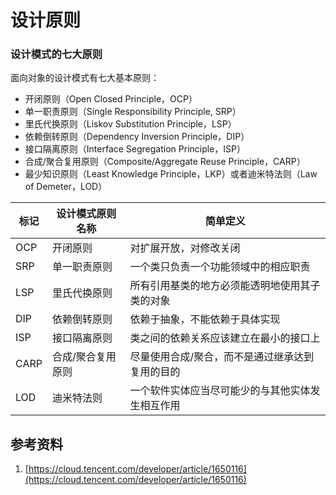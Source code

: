 # 设计原则

### 设计模式的七大原则 <a href="#8qe13" id="8qe13"></a>

面向对象的设计模式有七大基本原则：

* 开闭原则（Open Closed Principle，OCP）
* 单一职责原则（Single Responsibility Principle, SRP）
* 里氏代换原则（Liskov Substitution Principle，LSP）
* 依赖倒转原则（Dependency Inversion Principle，DIP）
* 接口隔离原则（Interface Segregation Principle，ISP）
* 合成/聚合复用原则（Composite/Aggregate Reuse Principle，CARP）
* 最少知识原则（Least Knowledge Principle，LKP）或者迪米特法则（Law of Demeter，LOD）

| 标记   | 设计模式原则名称  | 简单定义                     |
| ---- | --------- | ------------------------ |
| OCP  | 开闭原则      | 对扩展开放，对修改关闭              |
| SRP  | 单一职责原则    | 一个类只负责一个功能领域中的相应职责       |
| LSP  | 里氏代换原则    | 所有引用基类的地方必须能透明地使用其子类的对象  |
| DIP  | 依赖倒转原则    | 依赖于抽象，不能依赖于具体实现          |
| ISP  | 接口隔离原则    | 类之间的依赖关系应该建立在最小的接口上      |
| CARP | 合成/聚合复用原则 | 尽量使用合成/聚合，而不是通过继承达到复用的目的 |
| LOD  | 迪米特法则     | 一个软件实体应当尽可能少的与其他实体发生相互作用 |

## 参考资料&#x20;

1. [https://cloud.tencent.com/developer/article/1650116](https://cloud.tencent.com/developer/article/1650116)
